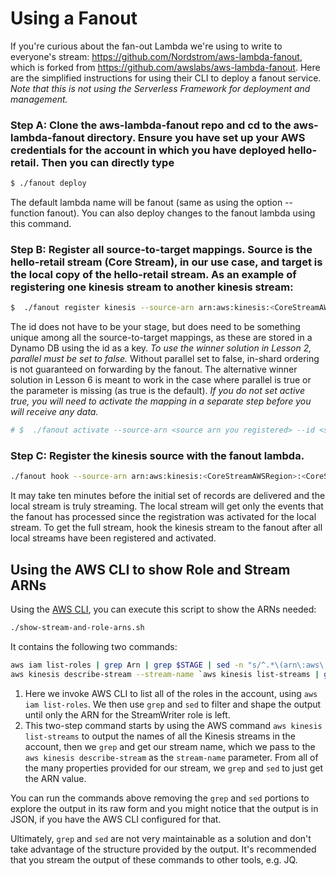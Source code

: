 # Using a Fanout

If you're curious about the fan-out Lambda we're using to write to everyone's stream: https://github.com/Nordstrom/aws-lambda-fanout, which is forked from https://github.com/awslabs/aws-lambda-fanout.  Here are the simplified instructions for using their CLI to deploy a fanout service.  *Note that this is not using the Serverless Framework for deployment and management.*
### Step A: Clone the aws-lambda-fanout repo and cd to the aws-lambda-fanout directory.  Ensure you have set up your AWS credentials for the account in which you have deployed hello-retail.  Then you can directly type
```sh
$ ./fanout deploy
```
The default lambda name will be fanout (same as using the option --function fanout).  You can also deploy changes to the fanout lambda using this command.

### Step B: Register all source-to-target mappings.  Source is the hello-retail stream (Core Stream), in our use case, and target is the local copy of the hello-retail stream.  As an example of registering one kinesis stream to another kinesis stream:
```sh
$  ./fanout register kinesis --source-arn arn:aws:kinesis:<CoreStreamAWSRegion>:<CoreStreamAWSAccountNumber>:stream/<CoreStreamName> --id $STAGE  --destination-region $REGION --active true --parallel false --destination-role-arn <the role arn in Step 5 above> --destination <the Kinesis arn in Step 5 above>
```
The id does not have to be your stage, but does need to be something unique among all the source-to-target mappings, as these are stored in a Dynamo DB using the id as a key.
*To use the winner solution in Lesson 2, parallel must be set to false.*  Without parallel set to false, in-shard ordering is not guaranteed on forwarding by the fanout.  The alternative winner solution in Lesson 6 is meant to work in the case where parallel is true or the parameter is missing (as true is the default).
*If you do not set active true, you will need to activate the mapping in a separate step before you will receive any data.*
```sh
# $  ./fanout activate --source-arn <source arn you registered> --id <stage or whatever you set as the mapping's id>
```

### Step C: Register the kinesis source with the fanout lambda.
```sh
./fanout hook --source-arn arn:aws:kinesis:<CoreStreamAWSRegion>:<CoreStreamAWSAccountNumber>:stream/<CoreStreamName> --starting-position TRIM_HORIZON
```
It may take ten minutes before the initial set of records are delivered and the local stream is truly streaming.  The local stream will get only the events that the fanout has processed since the registration was activated for the local stream.  To get the full stream, hook the kinesis stream to the fanout after all local streams have been registered and activated.

## Using the AWS CLI to show Role and Stream ARNs

Using the [AWS CLI](../Lesson0_BeforeWorkshop/SETUP-AWS-CLI.md), you can execute this script to show the ARNs needed:

```sh
./show-stream-and-role-arns.sh
```

It contains the following two commands:

```sh
aws iam list-roles | grep Arn | grep $STAGE | sed -n "s/^.*\(arn\:aws\:iam\:\:[0-9]*\:role\/.*StreamWriter\).*/\1/p"
aws kinesis describe-stream --stream-name `aws kinesis list-streams | grep $STAGE | sed -n "s/^.*\"\(.*\)\".*/\1/p"` | grep StreamARN | sed -n "s/^.*\(arn\:aws\:kinesis\:.*Stream\).*/\1/p"
```

1. Here we invoke AWS CLI to list all of the roles in the account, using `aws iam list-roles`. We then use `grep` and `sed` to filter and shape the output until only the ARN for the StreamWriter role is left.
2. This two-step command starts by using the AWS command `aws kinesis list-streams` to output the names of all the Kinesis streams in the account, then we `grep` and get our stream name, which we pass to the `aws kinesis describe-stream` as the `stream-name` parameter. From all of the many properties provided for our stream, we `grep` and `sed` to just get the ARN value.

You can run the commands above removing the `grep` and `sed` portions to explore the output in its raw form and you might notice that the output is in JSON, if you have the AWS CLI configured for that.

Ultimately, `grep` and `sed` are not very maintainable as a solution and don't take advantage of the structure provided by the output.
It's recommended that you stream the output of these commands to other tools, e.g. JQ.
